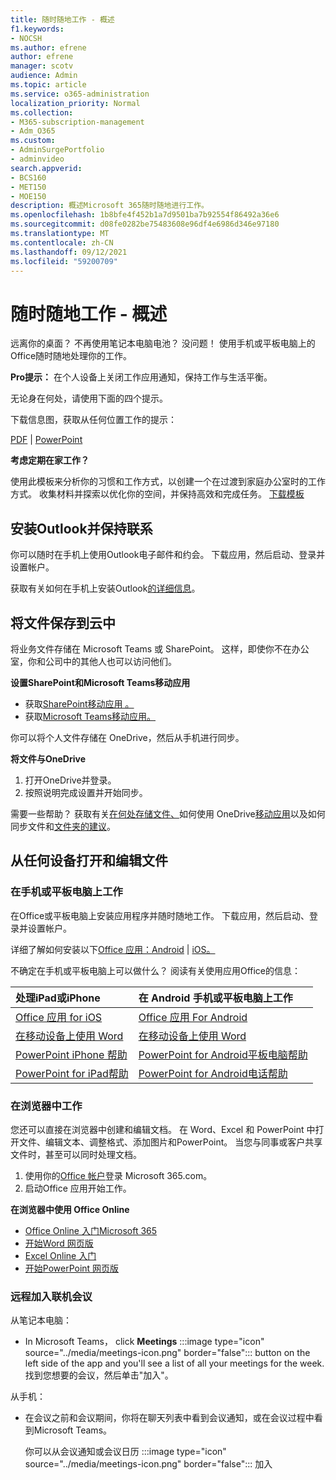 ```yaml
---
title: 随时随地工作 - 概述
f1.keywords:
- NOCSH
ms.author: efrene
author: efrene
manager: scotv
audience: Admin
ms.topic: article
ms.service: o365-administration
localization_priority: Normal
ms.collection:
- M365-subscription-management
- Adm_O365
ms.custom:
- AdminSurgePortfolio
- adminvideo
search.appverid:
- BCS160
- MET150
- MOE150
description: 概述Microsoft 365随时随地进行工作。
ms.openlocfilehash: 1b8bfe4f452b1a7d9501ba7b92554f86492a36e6
ms.sourcegitcommit: d08fe0282be75483608e96df4e6986d346e97180
ms.translationtype: MT
ms.contentlocale: zh-CN
ms.lasthandoff: 09/12/2021
ms.locfileid: "59200709"
---
```

# <a name="work-from-anywhere---overview"></a>随时随地工作 - 概述

远离你的桌面？ 不再使用笔记本电脑电池？ 没问题！ 使用手机或平板电脑上的 Office随时随地处理你的工作。

**Pro提示：** 在个人设备上关闭工作应用通知，保持工作与生活平衡。

无论身在何处，请使用下面的四个提示。

下载信息图，获取从任何位置工作的提示： 

[PDF](https://go.microsoft.com/fwlink/?linkid=2079451)  | [PowerPoint](https://go.microsoft.com/fwlink/?linkid=2079455)

**考虑定期在家工作？**

使用此模板来分析你的习惯和工作方式，以创建一个在过渡到家庭办公室时的工作方式。 收集材料并探索以优化你的空间，并保持高效和完成任务。 [下载模板](https://templates.office.com/EN-US/work-from-home-checklist-TM77989015)

## <a name="install-outlook-and-keep-in-touch"></a>安装Outlook并保持联系

你可以随时在手机上使用Outlook电子邮件和约会。 下载应用，然后启动、登录并设置帐户。

获取有关如何在手机上安装Outlook[的详细信息](install-apps-android.md)。

## <a name="save-your-files-to-the-cloud"></a>将文件保存到云中

将业务文件存储在 Microsoft Teams 或 SharePoint。 这样，即使你不在办公室，你和公司中的其他人也可以访问他们。

**设置SharePoint和Microsoft Teams移动应用**

- 获取[SharePoint移动应用 。](https://support.microsoft.com/office/539608ac-4725-455e-aea0-9ca1f769849f)
- 获取[Microsoft Teams移动应用。](https://support.microsoft.com/office/set-up-your-teams-mobile-apps-1ba8dce3-1122-47f4-8db6-00a4f93117e8)

你可以将个人文件存储在 OneDrive，然后从手机进行同步。

**将文件与OneDrive**

1. 打开OneDrive并登录。
1. 按照说明完成设置并开始同步。

需要一些帮助？ 获取有关[在何处存储文件、](store-files.md)如何使用 OneDrive[移动应用](https://support.microsoft.com/office/448d4051-3a43-4d2e-b1d8-de0aa03c069e)以及如何同步文件和[文件夹的建议](https://support.microsoft.com/office/d9262485-9bf8-4ceb-bac2-e83f68cb6a97)。

## <a name="open-and-edit-your-files-from-any-device"></a>从任何设备打开和编辑文件

### <a name="work-on-your-phone-or-tablet"></a>在手机或平板电脑上工作

在Office或平板电脑上安装应用程序并随时随地工作。 下载应用，然后启动、登录并设置帐户。

详细了解如何安装以下[Office 应用：Android](install-apps-android.md)  |  [iOS。](install-apps-ios.md)

不确定在手机或平板电脑上可以做什么？ 阅读有关使用应用Office的信息：

| 处理iPad或iPhone| 在 Android 手机或平板电脑上工作| 
| :------------------- | :------------------- |
| [Office 应用 for iOS](https://support.microsoft.com/office/microsoft-office-app-for-ios-c8880c05-883a-46b6-ad32-9bffa31228d0)  | [Office 应用 For Android](https://support.microsoft.com/en-us/office/microsoft-office-app-for-android-0383d031-a1c6-46c9-b734-53cd1d22765b)| 
| [在移动设备上使用 Word](https://support.microsoft.com/office/93446a8c-3809-4227-902c-11f11ebe8c2a)|[在移动设备上使用 Word](https://support.microsoft.com/office/93446a8c-3809-4227-902c-11f11ebe8c2a)| 
| [PowerPoint iPhone 帮助](https://support.microsoft.com/office/powerpoint-for-iphone-help-754fcb37-783b-4e8a-afca-edb900221b8b)|[PowerPoint for Android平板电脑帮助](https://support.microsoft.com/office/2ada1d22-3784-4943-bc47-9d1ede42875c)| 
| [PowerPoint for iPad帮助](https://support.microsoft.com/office/powerpoint-for-ipad-help-b75ce3bb-03e3-46df-a792-647573fef84a)|[PowerPoint for Android电话帮助](https://support.microsoft.com/office/f6714e00-0ee2-48d1-bd3d-e1997565861f)| 

### <a name="work-in-a-browser"></a>在浏览器中工作

您还可以直接在浏览器中创建和编辑文档。 在 Word、Excel 和 PowerPoint 中打开文件、编辑文本、调整格式、添加图片和PowerPoint。 当您与同事或客户共享文件时，甚至可以同时处理文档。 [](overview-file-sharing.md)

1. 使用你的[Office 帐户](https://office.com)登录 Microsoft 365.com。
1. 启动Office 应用开始工作。

**在浏览器中使用 Office Online**

- [Office Online 入门Microsoft 365](https://support.microsoft.com/office/5622c7c9-721d-4b3d-8cb9-a7276c2470e5)
- [开始Word 网页版](https://support.microsoft.com/office/b406a6f9-341e-45f2-b9ac-ed85b6f7b8f6)
- [Excel Online 入门](https://support.microsoft.com/office/63b50461-38c4-4c93-a17e-36998be0e3d0)
- [开始PowerPoint 网页版](https://support.microsoft.com/office/21360025-7eef-4173-9d7c-08281d55f64a)

### <a name="join-online-meetings-remotely"></a>远程加入联机会议

从笔记本电脑：

- In Microsoft Teams， click **Meetings** :::image type="icon" source="../media/meetings-icon.png" border="false"::: button on the left side of the app and you'll see a list of all your meetings for the week. 找到您想要的会议，然后单击"加入"。

从手机：

- 在会议之前和会议期间，你将在聊天列表中看到会议通知，或在会议过程中看到Microsoft Teams。

    你可以从会议通知或会议日历 :::image type="icon" source="../media/meetings-icon.png" border="false"::: 加入
